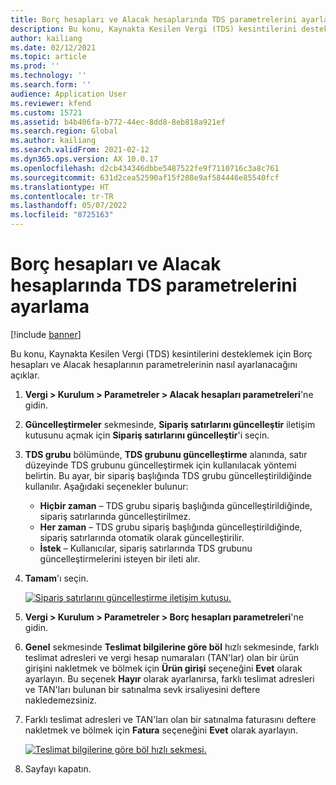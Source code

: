 ```yaml
---
title: Borç hesapları ve Alacak hesaplarında TDS parametrelerini ayarlama
description: Bu konu, Kaynakta Kesilen Vergi (TDS) kesintilerini desteklemek için Borç hesapları ve Alacak hesaplarının parametrelerinin nasıl ayarlanacağını açıklar.
author: kailiang
ms.date: 02/12/2021
ms.topic: article
ms.prod: ''
ms.technology: ''
ms.search.form: ''
audience: Application User
ms.reviewer: kfend
ms.custom: 15721
ms.assetid: b4b406fa-b772-44ec-8dd8-8eb818a921ef
ms.search.region: Global
ms.author: kailiang
ms.search.validFrom: 2021-02-12
ms.dyn365.ops.version: AX 10.0.17
ms.openlocfilehash: d2cb434346dbbe5487522fe9f7110716c3a8c761
ms.sourcegitcommit: 631d2cea52590af15f208e9af584446e85540fcf
ms.translationtype: HT
ms.contentlocale: tr-TR
ms.lasthandoff: 05/07/2022
ms.locfileid: "8725163"
---
```

# <a name="set-tds-parameters-in-accounts-payable-and-accounts-receivable"></a>Borç hesapları ve Alacak hesaplarında TDS parametrelerini ayarlama

[!include [banner](../includes/banner.md)]

Bu konu, Kaynakta Kesilen Vergi (TDS) kesintilerini desteklemek için Borç hesapları ve Alacak hesaplarının parametrelerinin nasıl ayarlanacağını açıklar.

1. **Vergi \> Kurulum \> Parametreler \> Alacak hesapları parametreleri**'ne gidin.
2. **Güncelleştirmeler** sekmesinde, **Sipariş satırlarını güncelleştir** iletişim kutusunu açmak için **Sipariş satırlarını güncelleştir**'i seçin.
3. **TDS grubu** bölümünde, **TDS grubunu güncelleştirme** alanında, satır düzeyinde TDS grubunu güncelleştirmek için kullanılacak yöntemi belirtin. Bu ayar, bir sipariş başlığında TDS grubu güncelleştirildiğinde kullanılır. Aşağıdaki seçenekler bulunur:

    - **Hiçbir zaman** – TDS grubu sipariş başlığında güncelleştirildiğinde, sipariş satırlarında güncelleştirilmez.
    - **Her zaman** – TDS grubu sipariş başlığında güncelleştirildiğinde, sipariş satırlarında otomatik olarak güncelleştirilir.
    - **İstek** – Kullanıcılar, sipariş satırlarında TDS grubunu güncelleştirmelerini isteyen bir ileti alır.
4. **Tamam**'ı seçin.

    [![Sipariş satırlarını güncelleştirme iletişim kutusu.](./media/apac-ind-TDS-26.PNG)](./media/apac-ind-TDS-26.PNG)

5. **Vergi \> Kurulum \> Parametreler \> Borç hesapları parametreleri**'ne gidin.
6. **Genel** sekmesinde **Teslimat bilgilerine göre böl** hızlı sekmesinde, farklı teslimat adresleri ve vergi hesap numaraları (TAN'lar) olan bir ürün girişini nakletmek ve bölmek için **Ürün girişi** seçeneğini **Evet** olarak ayarlayın. Bu seçenek **Hayır** olarak ayarlanırsa, farklı teslimat adresleri ve TAN'ları bulunan bir satınalma sevk irsaliyesini deftere nakledemezsiniz.
7. Farklı teslimat adresleri ve TAN'ları olan bir satınalma faturasını deftere nakletmek ve bölmek için **Fatura** seçeneğini **Evet** olarak ayarlayın.

    [![Teslimat bilgilerine göre böl hızlı sekmesi.](./media/apac-ind-TDS-25.png)](./media/apac-ind-TDS-25.png)

8. Sayfayı kapatın.
